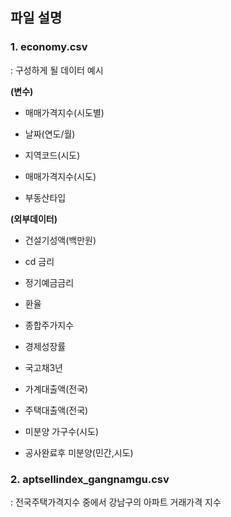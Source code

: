 ## **파일 설명**

### 1. economy.csv

  : 구성하게 될 데이터 예시

**(변수)**
- 매매가격지수(시도별)

- 날짜(연도/월)

- 지역코드(시도)

- 매매가격지수(시도)

- 부동산타입

  

**(외부데이터)**

- 건설기성액(백만원)

- cd 금리

- 정기예금금리

- 환율

- 종합주가지수

- 경제성장률

- 국고채3년

- 가계대출액(전국)

- 주택대출액(전국)

- 미분양 가구수(시도)

- 공사완료후 미분양(민간,시도)

  

### 2. aptsellindex_gangnamgu.csv
: 전국주택가격지수 중에서 강남구의 아파트 거래가격 지수
